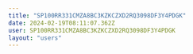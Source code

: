 ```yaml
---
title: "SP100RR331CMZA8BC3KZKCZXD2RQ3098DF3Y4PDGK"
date: 2024-02-19T08:11:07.362Z
user: SP100RR331CMZA8BC3KZKCZXD2RQ3098DF3Y4PDGK
layout: "users"
---
```

    